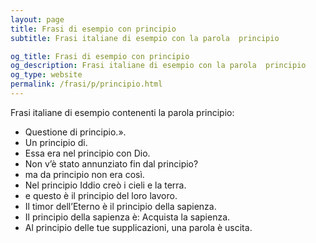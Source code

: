 ```yaml
---
layout: page
title: Frasi di esempio con principio 
subtitle: Frasi italiane di esempio con la parola  principio

og_title: Frasi di esempio con principio 
og_description: Frasi italiane di esempio con la parola  principio
og_type: website
permalink: /frasi/p/principio.html
---
```


Frasi italiane di esempio contenenti la parola principio:


- Questione di principio.».
- Un principio di.
- Essa era nel principio con Dio.
- Non v’è stato annunziato fin dal principio?
- ma da principio non era così.
- Nel principio Iddio creò i cieli e la terra.
- e questo è il principio del loro lavoro.
- Il timor dell’Eterno è il principio della sapienza.
- Il principio della sapienza è: Acquista la sapienza.
- Al principio delle tue supplicazioni, una parola è uscita.
